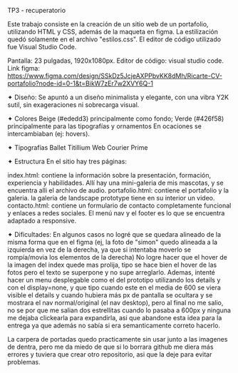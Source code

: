 TP3 - recuperatorio

Este trabajo consiste en la creación de un sitio web de un portafolio, utilizando HTML y CSS, además de la maqueta en figma. La estilización quedó solamente en el archivo "estilos.css". El editor de código utilizado fue Visual Studio Code.

Pantalla: 23 pulgadas, 1920x1080px.
Editor de código: visual studio code.
Link figma: https://www.figma.com/design/SSkDz5JcjeAXPPbvKK8dMh/Ricarte-CV-portafolio?node-id=0-1&t=BikW7zEr7w2XVY6Q-1

✦︎ Diseño:
Se apuntó a un diseño minimalista y elegante, con una vibra Y2K sutil, sin exageraciones ni sobrecarga visual.

✦︎ Colores
Beige (#ededd3) principalmente como fondo;
Verde (#426f58) principalmente para las tipografías y ornamentos En ocaciones se intercambiaban (ej: hovers).

✦︎ Tipografías
Ballet
Titillium Web
Courier Prime

✦︎ Estructura
En el sitio hay tres páginas:

index.html: contiene la información sobre la presentación, formación, experiencia y habilidades. Allí hay una mini-galeria de mis mascotas,  y se encuentra alli el archivo de audio. 
portafolio.html: contiene el portafolio y la galeria. la galeria de landscape prototype tiene en su interior un video.
contacto.html: contiene un formulario de contacto completamente funcional y enlaces a redes sociales.
El menú nav y el footer es lo que se encuentra adaptado a responsive.

✦︎ Dificultades:
En algunos casos no logré que se quedara alineado de la misma forma que en el figma (ej, la foto de "simon" quedo alineada a la izquierda en vez de la derecha, ya que si intentaba moverlo se rompía/movia los elementos de la derecha)
No logre hacer que el hover de la imagen del index quede mas prolija, tipo se hace bien el hover de las fotos pero el texto se superpone y no supe arreglarlo.
Ademas, intenté hacer un menu desplegable como el del prototipo utilizando los details y con el display=none, y que tipo cuando este en el media de 600 se viera visible el details y cuando hubiera más px de pantalla se ocultara y se mostrara el nav normal/original (el nav desktop), pero al final no me salio, no se por que me salian dos estrellitas cuando lo pasaba a 600px y ninguna me dejaba clickearla para expandirla, asi que abandone esta idea para la entrega ya que además no sabía si era semanticamente correto hacerlo.

La carpera de portadas quedo practicamente sin usar junto a las imagenes de dentra, pero me da miedo de que si lo borrara github me diera más errores y tuviera que crear otro repositorio, asi que la deje para evitar problemas.

